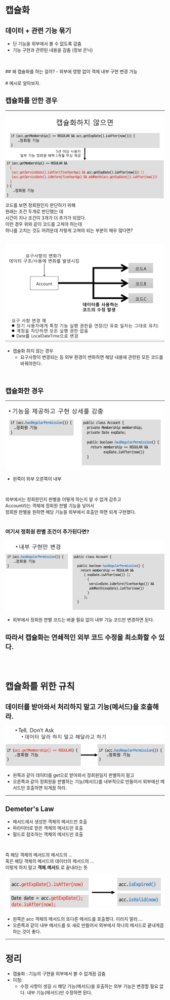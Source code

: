 # 캡슐화

데이터 + 관련 기능 묶기
--
- 단 기능을 외부에서 볼 수 없도록 감춤
- 기능 구현과 관련된 내용을 감춤 (정보 은닉)
<br/>
<br/>
## 왜 캡슐화를 하는 걸끼?
- 외부에 영향 없이 객체 내부 구현 변경 가능
<br/>
<br/>
# 예시로 알아보자.
<br/>

## 캡슐화를 안한 경우
___
![](../../assets/2023-01-30-18-40-26.png)
코드를 보면 정회원인지 판단하기 위해  
원래는 조건 두개로 판단했는 데  
시간이 지나 조건이 3개가 더 추가가 되었다.  
이런 경우 위와 같이 코드를 고쳐야 하는데  
하나를 고치는 것도 어려운데 저렇게 고쳐야 되는 부분이 매우 많다면?  
<br/>
<br/>
![](../../assets/2023-01-30-18-42-19.png)
- 캡슐화 하지 않는 경우
  - 요구사항이 변경되는 등 외부 환경이 변화하면 해당 내용에 관련된 모든 코드를 바꿔야한다.

<br/>

## 캡슐화한 경우
___
![](../../assets/2023-01-30-18-46-21.png)
- 왼쪽이 외부 오른쪽이 내부    
<br/>

외부에서는 정회원인지 판별을 어떻게 하는지 알 수 없게 감추고    
Account라는 객체에 정회원 판별 기능을 넣어서  
정회원 판별을 원하면 해당 기능을 외부에서 호출만 하면 되게 구현했다.
<br/>
<br/>

### 여기서 정회원 판별 조건이 추가된다면?
![](../../assets/2023-01-30-18-50-04.png)
- 외부에서 정회원 판별 코드는 바꿀 필요 없이 내부 기능 코드만 변경하면 된다.

## 따라서 캡슐화는 연쇄적인 외부 코드 수정을 최소화할 수 있다.
<br/>
<br/>

# 캡슐화를 위한 규칙

데이터를 받아와서 처리하지 말고 기능(메서드)을 호출해라.
--
![](../../assets/2023-01-30-18-57-29.png)
- 왼쪽과 같이 데이터를 get으로 받아와서 정회원일지 판별하지 말고  
- 오른쪽과 같이 정회원을 판별하는 기능(메서드)를 내부적으로 만들어서 외부에선 메서드만 호출하면 되게끔 하라.

___
Demeter's Law
--
- 메서드에서 생성한 객체의 메서드만 호출
- 파라미터로 받은 객체의 메서드만 호출
- 필드로 참조하는 객체의 메서드만 호출  
<br/>

즉 해당 객체의 메서드의 메서드의 ...  
혹은 해당 객체의 메서드의 데이터의 메서드의 ...   
이렇게 하지 말고 **객체.메서드** 로 끝내라는 뜻

![](./../../assets/캡슐화1.png)
- 왼쪽은 acc 객체의 메서드의 또다른 메서드를 호출했다. 이러지 말라....
- 오른쪽과 같이 내부 메서드를 또 새로 만들어서 외부에서 하나의 메서드로 끝내게끔 하는 것이 좋다.
___
# 정리

- 캡슐화 : 기능의 구현을 외부에서 볼 수 없게끔 감춤
- 이점:
  - 수정 사항이 생길 시 해당 기능(메서드)을 호출하는 외부 기능은 변경할 필요 없다. 내부 기능(메서드)만 수정하면 된다.
